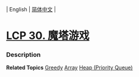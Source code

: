 | English | [简体中文](README.md) |

# [LCP 30. 魔塔游戏](https://leetcode-cn.com/problems/p0NxJO)
 ### Description

**Related Topics**  [Greedy](https://leetcode-cn.com/tag/greedy) [Array](https://leetcode-cn.com/tag/array) [Heap (Priority Queue)](https://leetcode-cn.com/tag/heap-priority-queue) 